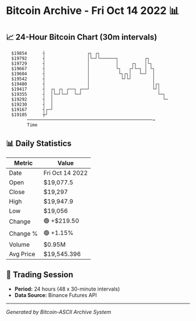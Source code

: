 # Bitcoin Archive - Fri Oct 14 2022 📊

## 📈 24-Hour Bitcoin Chart (30m intervals)

```
  $19854      ┤                ┌┐ ┌┐                           
  $19792      ┤                │└─┘└──────┐          ┌┐        
  $19729      ┤                │          │     ┌┐   │└┐       
  $19667      ┤                │          └┐   ┌┘└─┐ │ └┐      
  $19604      ┤                │           └┐┌┐│   └─┘  │      
  $19542      ┤                │            └┘└┘        │      
  $19480      ┤                │                        │┌┐    
  $19417      ┤  ┌┐ ┌┐ ┌──┐ ┌──┘                        └┘│    
  $19355      ┤  │└─┘└─┘  └─┘                             └─┐  
  $19292      ┤  │                                          └─ 
  $19230      ┤  │                                             
  $19167      ┤┌─┘                                             
  $19105      ┼┘                                               
        ────────────────────────────────────────────────→
        Time
```

## 📊 Daily Statistics

| Metric | Value |
|--------|-------|
| Date | Fri Oct 14 2022 |
| Open | $19,077.5 |
| Close | $19,297 |
| High | $19,947.9 |
| Low | $19,056 |
| Change | 🟢 +$219.50 |
| Change % | 🟢 +1.15% |
| Volume | $0.95M |
| Avg Price | $19,545.396 |

## 📅 Trading Session

- **Period:** 24 hours (48 x 30-minute intervals)
- **Data Source:** Binance Futures API

---
*Generated by Bitcoin-ASCII Archive System*
